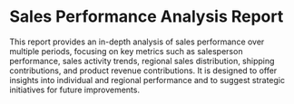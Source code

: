 # Sales Performance Analysis Report

This report provides an in-depth analysis of sales performance over multiple periods, focusing on key metrics such as salesperson performance, sales activity trends, regional sales distribution, shipping contributions, and product revenue contributions. It is designed to offer insights into individual and regional performance and to suggest strategic initiatives for future improvements.
